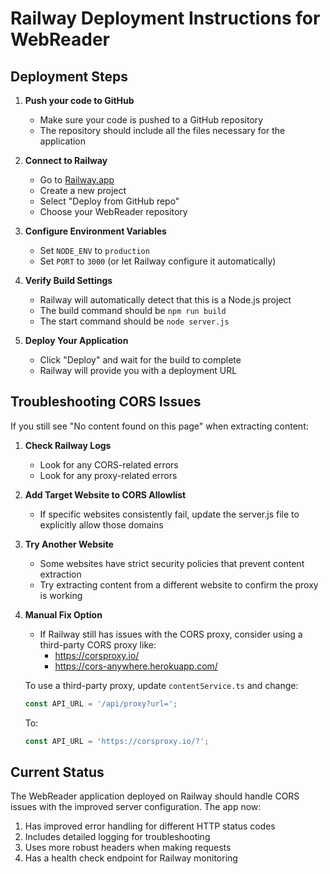 # Railway Deployment Instructions for WebReader

## Deployment Steps

1. **Push your code to GitHub**
   - Make sure your code is pushed to a GitHub repository
   - The repository should include all the files necessary for the application

2. **Connect to Railway**
   - Go to [Railway.app](https://railway.app/)
   - Create a new project
   - Select "Deploy from GitHub repo"
   - Choose your WebReader repository

3. **Configure Environment Variables**
   - Set `NODE_ENV` to `production`
   - Set `PORT` to `3000` (or let Railway configure it automatically)

4. **Verify Build Settings**
   - Railway will automatically detect that this is a Node.js project
   - The build command should be `npm run build`
   - The start command should be `node server.js`

5. **Deploy Your Application**
   - Click "Deploy" and wait for the build to complete
   - Railway will provide you with a deployment URL

## Troubleshooting CORS Issues

If you still see "No content found on this page" when extracting content:

1. **Check Railway Logs**
   - Look for any CORS-related errors
   - Look for any proxy-related errors

2. **Add Target Website to CORS Allowlist**
   - If specific websites consistently fail, update the server.js file to explicitly allow those domains

3. **Try Another Website**
   - Some websites have strict security policies that prevent content extraction
   - Try extracting content from a different website to confirm the proxy is working

4. **Manual Fix Option**
   - If Railway still has issues with the CORS proxy, consider using a third-party CORS proxy like:
     - https://corsproxy.io/
     - https://cors-anywhere.herokuapp.com/

   To use a third-party proxy, update `contentService.ts` and change:
   ```typescript
   const API_URL = '/api/proxy?url=';
   ```
   
   To:
   ```typescript
   const API_URL = 'https://corsproxy.io/?';
   ```

## Current Status

The WebReader application deployed on Railway should handle CORS issues with the improved server configuration. The app now:

1. Has improved error handling for different HTTP status codes
2. Includes detailed logging for troubleshooting
3. Uses more robust headers when making requests
4. Has a health check endpoint for Railway monitoring
